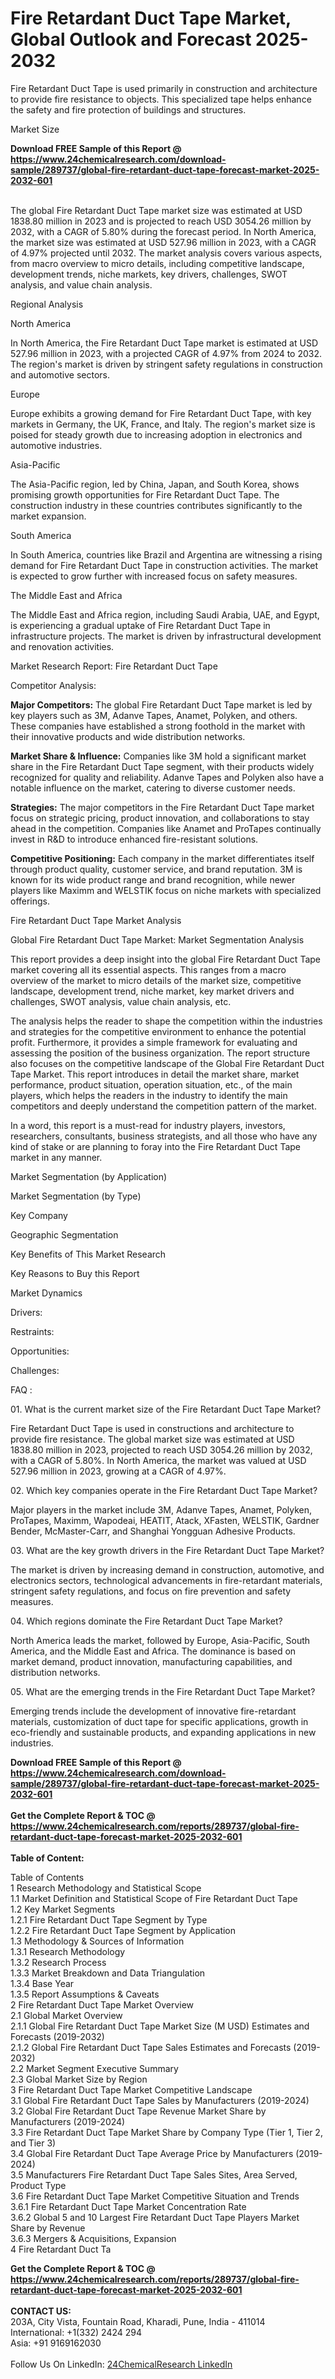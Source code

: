 <h1>Fire Retardant Duct Tape Market, Global Outlook and Forecast 2025-2032</h1><p>Fire Retardant Duct Tape is used primarily in construction and architecture to provide fire resistance to objects. This specialized tape helps enhance the safety and fire protection of buildings and structures.</p><p>
Market Size</p><p>
</p><div><b>Download FREE Sample of this Report @ 
            <a href="https://www.24chemicalresearch.com/download-sample/289737/global-fire-retardant-duct-tape-forecast-market-2025-2032-601">
            https://www.24chemicalresearch.com/download-sample/289737/global-fire-retardant-duct-tape-forecast-market-2025-2032-601</a></b></div><br><p>The global Fire Retardant Duct Tape market size was estimated at USD 1838.80 million in 2023 and is projected to reach USD 3054.26 million by 2032, with a CAGR of 5.80% during the forecast period. In North America, the market size was estimated at USD 527.96 million in 2023, with a CAGR of 4.97% projected until 2032. The market analysis covers various aspects, from macro overview to micro details, including competitive landscape, development trends, niche markets, key drivers, challenges, SWOT analysis, and value chain analysis.</p><p>
</p><p>Regional Analysis</p><p>
North America</p><p>
</p><p>In North America, the Fire Retardant Duct Tape market is estimated at USD 527.96 million in 2023, with a projected CAGR of 4.97% from 2024 to 2032. The region's market is driven by stringent safety regulations in construction and automotive sectors.</p><p>
Europe</p><p>
</p><p>Europe exhibits a growing demand for Fire Retardant Duct Tape, with key markets in Germany, the UK, France, and Italy. The region's market size is poised for steady growth due to increasing adoption in electronics and automotive industries.</p><p>
Asia-Pacific</p><p>
</p><p>The Asia-Pacific region, led by China, Japan, and South Korea, shows promising growth opportunities for Fire Retardant Duct Tape. The construction industry in these countries contributes significantly to the market expansion.</p><p>
South America</p><p>
</p><p>In South America, countries like Brazil and Argentina are witnessing a rising demand for Fire Retardant Duct Tape in construction activities. The market is expected to grow further with increased focus on safety measures.</p><p>
The Middle East and Africa</p><p>
</p><p>The Middle East and Africa region, including Saudi Arabia, UAE, and Egypt, is experiencing a gradual uptake of Fire Retardant Duct Tape in infrastructure projects. The market is driven by infrastructural development and renovation activities.</p><p>
</p><p>
Market Research Report: Fire Retardant Duct Tape</p><p>
Competitor Analysis:</p><p>
</p><p><strong>Major Competitors:</strong> The global Fire Retardant Duct Tape market is led by key players such as 3M, Adanve Tapes, Anamet, Polyken, and others. These companies have established a strong foothold in the market with their innovative products and wide distribution networks.</p><p>
</p><p><strong>Market Share &amp; Influence:</strong> Companies like 3M hold a significant market share in the Fire Retardant Duct Tape segment, with their products widely recognized for quality and reliability. Adanve Tapes and Polyken also have a notable influence on the market, catering to diverse customer needs.</p><p>
</p><p><strong>Strategies:</strong> The major competitors in the Fire Retardant Duct Tape market focus on strategic pricing, product innovation, and collaborations to stay ahead in the competition. Companies like Anamet and ProTapes continually invest in R&amp;D to introduce enhanced fire-resistant solutions.</p><p>
</p><p><strong>Competitive Positioning:</strong> Each company in the market differentiates itself through product quality, customer service, and brand reputation. 3M is known for its wide product range and brand recognition, while newer players like Maximm and WELSTIK focus on niche markets with specialized offerings.</p><p>
</p><p>
Fire Retardant Duct Tape Market Analysis</p><p>
Global Fire Retardant Duct Tape Market: Market Segmentation Analysis</p><p>
</p><p>This report provides a deep insight into the global Fire Retardant Duct Tape market covering all its essential aspects. This ranges from a macro overview of the market to micro details of the market size, competitive landscape, development trend, niche market, key market drivers and challenges, SWOT analysis, value chain analysis, etc.</p><p>
</p><p>The analysis helps the reader to shape the competition within the industries and strategies for the competitive environment to enhance the potential profit. Furthermore, it provides a simple framework for evaluating and assessing the position of the business organization. The report structure also focuses on the competitive landscape of the Global Fire Retardant Duct Tape Market. This report introduces in detail the market share, market performance, product situation, operation situation, etc., of the main players, which helps the readers in the industry to identify the main competitors and deeply understand the competition pattern of the market.</p><p>
</p><p>In a word, this report is a must-read for industry players, investors, researchers, consultants, business strategists, and all those who have any kind of stake or are planning to foray into the Fire Retardant Duct Tape market in any manner.</p><p>
Market Segmentation (by Application)</p><p>
</p><p>
Market Segmentation (by Type)</p><p>
</p><p>
Key Company</p><p>
</p><p>
Geographic Segmentation</p><p>
</p><p>
Key Benefits of This Market Research</p><p>
</p><p>
Key Reasons to Buy this Report</p><p>
</p><p>
Market Dynamics</p><p>
Drivers:</p><p>
</p><p>
Restraints:</p><p>
</p><p>
Opportunities:</p><p>
</p><p>
Challenges:</p><p>
</p><p>
</p><p>
FAQ :</p><p>
01. What is the current market size of the Fire Retardant Duct Tape Market?</p><p>
</p><p>Fire Retardant Duct Tape is used in constructions and architecture to provide fire resistance. The global market size was estimated at USD 1838.80 million in 2023, projected to reach USD 3054.26 million by 2032, with a CAGR of 5.80%. In North America, the market was valued at USD 527.96 million in 2023, growing at a CAGR of 4.97%.</p><p>
02. Which key companies operate in the Fire Retardant Duct Tape Market?</p><p>
</p><p>Major players in the market include 3M, Adanve Tapes, Anamet, Polyken, ProTapes, Maximm, Wapodeai, HEATIT, Atack, XFasten, WELSTIK, Gardner Bender, McMaster-Carr, and Shanghai Yongguan Adhesive Products.</p><p>
03. What are the key growth drivers in the Fire Retardant Duct Tape Market?</p><p>
</p><p>The market is driven by increasing demand in construction, automotive, and electronics sectors, technological advancements in fire-retardant materials, stringent safety regulations, and focus on fire prevention and safety measures.</p><p>
04. Which regions dominate the Fire Retardant Duct Tape Market?</p><p>
</p><p>North America leads the market, followed by Europe, Asia-Pacific, South America, and the Middle East and Africa. The dominance is based on market demand, product innovation, manufacturing capabilities, and distribution networks.</p><p>
05. What are the emerging trends in the Fire Retardant Duct Tape Market?</p><p>
</p><p>Emerging trends include the development of innovative fire-retardant materials, customization of duct tape for specific applications, growth in eco-friendly and sustainable products, and expanding applications in new industries.</p><p>
</p><p dir="ltr"></p><div><b>Download FREE Sample of this Report @ 
            <a href="https://www.24chemicalresearch.com/download-sample/289737/global-fire-retardant-duct-tape-forecast-market-2025-2032-601">
            https://www.24chemicalresearch.com/download-sample/289737/global-fire-retardant-duct-tape-forecast-market-2025-2032-601</a></b></div><br><div><b>Get the Complete Report & TOC @ 
            <a href="https://www.24chemicalresearch.com/reports/289737/global-fire-retardant-duct-tape-forecast-market-2025-2032-601">
            https://www.24chemicalresearch.com/reports/289737/global-fire-retardant-duct-tape-forecast-market-2025-2032-601</a></b></div><br>
            <b>Table of Content:</b><p>Table of Contents<br />
1 Research Methodology and Statistical Scope<br />
1.1 Market Definition and Statistical Scope of Fire Retardant Duct Tape<br />
1.2 Key Market Segments<br />
1.2.1 Fire Retardant Duct Tape Segment by Type<br />
1.2.2 Fire Retardant Duct Tape Segment by Application<br />
1.3 Methodology & Sources of Information<br />
1.3.1 Research Methodology<br />
1.3.2 Research Process<br />
1.3.3 Market Breakdown and Data Triangulation<br />
1.3.4 Base Year<br />
1.3.5 Report Assumptions & Caveats<br />
2 Fire Retardant Duct Tape Market Overview<br />
2.1 Global Market Overview<br />
2.1.1 Global Fire Retardant Duct Tape Market Size (M USD) Estimates and Forecasts (2019-2032)<br />
2.1.2 Global Fire Retardant Duct Tape Sales Estimates and Forecasts (2019-2032)<br />
2.2 Market Segment Executive Summary<br />
2.3 Global Market Size by Region<br />
3 Fire Retardant Duct Tape Market Competitive Landscape<br />
3.1 Global Fire Retardant Duct Tape Sales by Manufacturers (2019-2024)<br />
3.2 Global Fire Retardant Duct Tape Revenue Market Share by Manufacturers (2019-2024)<br />
3.3 Fire Retardant Duct Tape Market Share by Company Type (Tier 1, Tier 2, and Tier 3)<br />
3.4 Global Fire Retardant Duct Tape Average Price by Manufacturers (2019-2024)<br />
3.5 Manufacturers Fire Retardant Duct Tape Sales Sites, Area Served, Product Type<br />
3.6 Fire Retardant Duct Tape Market Competitive Situation and Trends<br />
3.6.1 Fire Retardant Duct Tape Market Concentration Rate<br />
3.6.2 Global 5 and 10 Largest Fire Retardant Duct Tape Players Market Share by Revenue<br />
3.6.3 Mergers & Acquisitions, Expansion<br />
4 Fire Retardant Duct Ta</p><div><b>Get the Complete Report & TOC @ 
            <a href="https://www.24chemicalresearch.com/reports/289737/global-fire-retardant-duct-tape-forecast-market-2025-2032-601">
            https://www.24chemicalresearch.com/reports/289737/global-fire-retardant-duct-tape-forecast-market-2025-2032-601</a></b></div><br><b>CONTACT US:</b><br>
            203A, City Vista, Fountain Road, Kharadi, Pune, India - 411014<br>
            International: +1(332) 2424 294<br>
            Asia: +91 9169162030 <br><br>
            Follow Us On LinkedIn: <a href="https://www.linkedin.com/company/24chemicalresearch/">24ChemicalResearch LinkedIn</a>